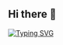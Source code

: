 ## Hi there 👋

<a href="https://git.io/typing-svg"><img src="https://readme-typing-svg.demolab.com?font=Fira+Code&weight=500&size=35&pause=1000&color=F7097B&vCenter=true&width=435&height=100&separator=%3C&lines=consoli.log(%22hello%22);" alt="Typing SVG" /></a>

<!--
**consoli-log/consoli-log** is a ✨ _special_ ✨ repository because its `README.md` (this file) appears on your GitHub profile.

Here are some ideas to get you started:

- 🔭 I’m currently working on ...
- 🌱 I’m currently learning ...
- 👯 I’m looking to collaborate on ...
- 🤔 I’m looking for help with ...
- 💬 Ask me about ...
- 📫 How to reach me: ...
- 😄 Pronouns: ...
- ⚡ Fun fact: ...
-->
